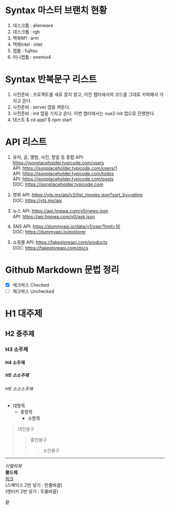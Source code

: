 # Syntax 마스터 브랜치 현황

  1. 데스크톱 : alienware
  1. 데스크톱 : rgb
  1. 맥북M1 : arm
  1. 맥북Intel : intel
  1. 랩톱 : fujitsu
  1. 미니랩톱 : onemix4

# Syntax 반복문구 리스트

  1. 사전준비 : 프로젝트를 새로 깔지 않고, 이전 챕터에서의 코드를 그대로 카피해서 가지고 온다.
  1. 사전준비 : server 앱을 켜둔다.
  1. 사전준비 : init 앱을 가지고 온다.
    이번 챕터에서는 vue2 init 앱으로 진행한다.
  1. 테스트
    $ cd app1
    $ npm start

# API 리스트

  1. 유저, 글, 앨범, 사진, 할일 등 종합
    API: https://jsonplaceholder.typicode.com/users  
    API: https://jsonplaceholder.typicode.com/users/1  
    API: https://jsonplaceholder.typicode.com/todos  
    API: https://jsonplaceholder.typicode.com/posts  
    DOC: https://jsonplaceholder.typicode.com  

  1. 영화
    API: https://yts.mx/api/v2/list_movies.json?sort_by=rating  
    DOC: https://yts.mx/api  

  1. 뉴스
    API: https://api.hnpwa.com/v0/news.json  
    API: https://api.hnpwa.com/v0/ask.json  

  1. SNS
    API: https://dummyapi.io/data/v1/user?limit=10  
    DOC: https://dummyapi.io/explorer  

  1. 쇼핑몰
    API: https://fakestoreapi.com/products  
    DOC: https://fakestoreapi.com/docs  

# Github Markdown 문법 정리

* [x] 체크박스 Checked
* [ ] 체크박스 Unchecked

# H1 대주제
## H2 중주제
### H3 소주제
#### H4 소주제
##### H5 소소주제
###### H6 소소소주제

- 대항목
  - 중항목 
    - 소항목

> 대인용구
>
> > 중인용구
> > 
> > > 소인용구
> > >
    
---

_이탤릭체_  
**볼드체**  
[링크](https://jsontype.github.io/home/)  
(스페이스 2번 넣기 : 한줄바꿈)  
(엔터키 2번 넣기 : 두줄바꿈)

끝
